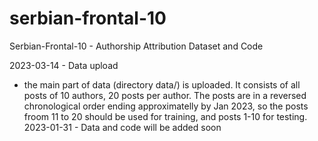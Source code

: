 # serbian-frontal-10
Serbian-Frontal-10 - Authorship Attribution Dataset and Code

2023-03-14 - Data upload
  - the main part of data (directory data/) is uploaded.  It consists
  of all posts of 10 authors, 20 posts per author.  The posts are in a
  reversed chronological order ending approximatelly by Jan 2023, so
  the posts froom 11 to 20 should be used for training, and posts 1-10
  for testing.
2023-01-31 - Data and code will be added soon
